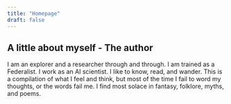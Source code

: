 ```yaml
---
title: "Homepage"
draft: false
---
```


## A little about myself - The author

I am an explorer and a researcher through and through. I am trained as a Federalist. I work as an AI scientist. I like to know, read, and wander. This is a compilation of what I feel and think, but most of the time I fail to word my thoughts, or the words fail me. I find most solace in fantasy, folklore, myths, and poems. 

